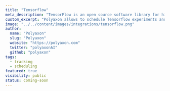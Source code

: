```yaml
---
title: "Tensorflow"
meta_description: "TensorFlow is an open source software library for high performance numerical computation. Its flexible architecture allows easy deployment of computation across a variety of platforms (CPUs, GPUs, TPUs)."
custom_excerpt: "Polyaxon allows to schedule Tensorflow experiments and Tensorflow distributed experiments, and supports tracking metrics, outputs, and models natively."
image: "../../content/images/integrations/tensorflow.png"
author:
  name: "Polyaxon"
  slug: "Polyaxon"
  website: "https://polyaxon.com"
  twitter: "polyaxonAI"
  github: "polyaxon"
tags: 
  - tracking
  - scheduling
featured: true
visibility: public
status: coming-soon
---
```

